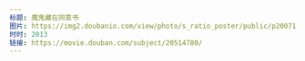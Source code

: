 ```yaml
---
标题: 魔鬼藏在同意书
图片: https://img2.doubanio.com/view/photo/s_ratio_poster/public/p2007183991.jpg
时时: 2013
链接: https://movie.douban.com/subject/20514780/
---
```

